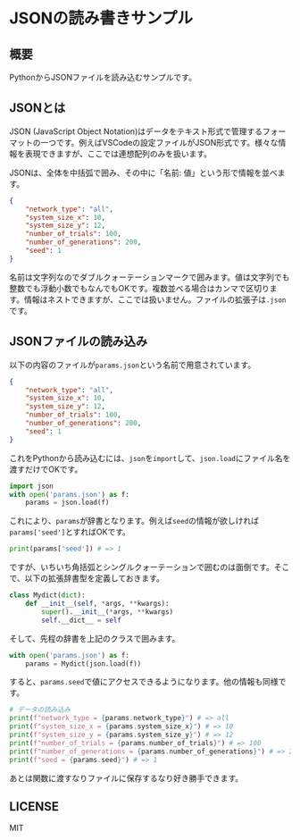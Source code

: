 # JSONの読み書きサンプル

## 概要

PythonからJSONファイルを読み込むサンプルです。

## JSONとは

JSON (JavaScript Object Notation)はデータをテキスト形式で管理するフォーマットの一つです。例えばVSCodeの設定ファイルがJSON形式です。様々な情報を表現できますが、ここでは連想配列のみを扱います。

JSONは、全体を中括弧で囲み、その中に「名前: 値」という形で情報を並べます。

```json
{
    "network_type": "all",
    "system_size_x": 10,
    "system_size_y": 12,
    "number_of_trials": 100,
    "number_of_generations": 200,
    "seed": 1
}
```

名前は文字列なのでダブルクォーテーションマークで囲みます。値は文字列でも整数でも浮動小数でもなんでもOKです。複数並べる場合はカンマで区切ります。情報はネストできますが、ここでは扱いません。ファイルの拡張子は`.json`です。

## JSONファイルの読み込み

以下の内容のファイルが`params.json`という名前で用意されています。

```json
{
    "network_type": "all",
    "system_size_x": 10,
    "system_size_y": 12,
    "number_of_trials": 100,
    "number_of_generations": 200,
    "seed": 1
}
```

これをPythonから読み込むには、`json`を`import`して、`json.load`にファイル名を渡すだけでOKです。

```py
import json
with open('params.json') as f:
    params = json.load(f)
```

これにより、`params`が辞書となります。例えば`seed`の情報が欲しければ`params['seed']`とすればOKです。

```py
print(params['seed']) # => 1
```

ですが、いちいち角括弧とシングルクォーテーションで囲むのは面倒です。そこで、以下の拡張辞書型を定義しておきます。

```py
class Mydict(dict):
    def __init__(self, *args, **kwargs):
        super().__init__(*args, **kwargs)
        self.__dict__ = self
```

そして、先程の辞書を上記のクラスで囲みます。

```py
with open('params.json') as f:
    params = Mydict(json.load(f))
```

すると、`params.seed`で値にアクセスできるようになります。他の情報も同様です。

```py
# データの読み込み
print(f"network_type = {params.network_type}") # => all
print(f"system_size_x = {params.system_size_x}") # => 10
print(f"system_size_y = {params.system_size_y}") # => 12
print(f"number_of_trials = {params.number_of_trials}") # => 100
print(f"number_of_generations = {params.number_of_generations}") # => 200
print(f"seed = {params.seed}") # => 1
```

あとは関数に渡すなりファイルに保存するなり好き勝手できます。

## LICENSE

MIT
